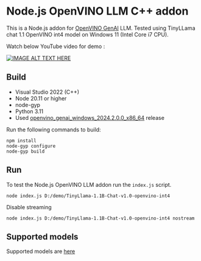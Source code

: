 # Node.js OpenVINO LLM C++ addon

This is a Node.js addon for [OpenVINO GenAI](https://github.com/openvinotoolkit/openvino.genai/) LLM.
Tested using TinyLLama chat 1.1 OpenVINO int4 model on Windows 11 (Intel Core i7 CPU).

Watch below YouTube video for demo :

[![IMAGE ALT TEXT HERE](https://img.youtube.com/vi/dAk8rlFE3QE/0.jpg)](https://www.youtube.com/watch?v=dAk8rlFE3QE)

## Build

- Visual Studio 2022 (C++)
- Node 20.11 or higher
- node-gyp
- Python 3.11
- Used [openvino_genai_windows_2024.2.0.0_x86_64](https://docs.openvino.ai/2024/get-started/install-openvino.html?PACKAGE=OPENVINO_BASE&VERSION=v_2024_2_0&OP_SYSTEM=WINDOWS&DISTRIBUTION=ARCHIVE) release

Run the following commands to build:

```
npm install
node-gyp configure
node-gyp build
```

## Run

To test the Node.js OpenVINO LLM addon run the `index.js` script.

`node index.js D:/demo/TinyLlama-1.1B-Chat-v1.0-openvino-int4`

Disable streaming

`node index.js D:/demo/TinyLlama-1.1B-Chat-v1.0-openvino-int4 nostream`

## Supported models

Supported models are [here](https://github.com/openvinotoolkit/openvino.genai/blob/releases/2024/2/src/docs/SUPPORTED_MODELS.md)
